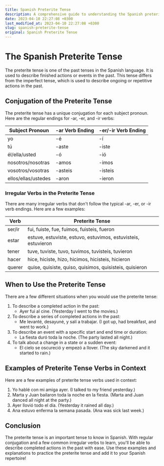 ```yaml
---
title: Spanish Preterite Tense
description: A comprehensive guide to understanding the Spanish preterite tense, including conjugation, usage, and examples. Perfect for beginners and intermediate learners.
date: 2023-04-10 22:27:08 +0300
last_modified_at: 2023-04-10 22:27:08 +0300
slug: spanish-preterite-tense
original: Spanish Preterite Tense
---
```

# The Spanish Preterite Tense

The preterite tense is one of the past tenses in the Spanish language. It is used to describe finished actions or events in the past. This tense differs from the imperfect tense, which is used to describe ongoing or repetitive actions in the past.

## Conjugation of the Preterite Tense

The preterite tense has a unique conjugation for each subject pronoun. Here are the regular endings for -ar, -er, and -ir verbs:

| Subject Pronoun  | -ar Verb Ending | -er/-ir Verb Ending |
|------------------|----------------|---------------------|
| yo                | -é             | -í                  |
| tú                | -aste          | -iste               |
| él/ella/usted    | -ó             | -ió                 |
| nosotros/nosotras | -amos          | -imos                |
| vosotros/vosotras | -asteis        | -isteis              |
| ellos/ellas/ustedes | -aron         | -ieron              |

### Irregular Verbs in the Preterite Tense

There are many irregular verbs that don't follow the typical -ar, -er, or -ir verb endings. Here are a few examples:

| Verb         | Preterite Tense |
|--------------|----------------|
| ser/ir       | fui, fuiste, fue, fuimos, fuisteis, fueron |
| estar        | estuve, estuviste, estuvo, estuvimos, estuvisteis, estuvieron |
| tener        | tuve, tuviste, tuvo, tuvimos, tuvisteis, tuvieron |
| hacer        | hice, hiciste, hizo, hicimos, hicisteis, hicieron |
| querer       | quise, quisiste, quiso, quisimos, quisisteis, quisieron |

## When to Use the Preterite Tense

There are a few different situations when you would use the preterite tense:

1. To describe a completed action in the past:
   * Ayer fui al cine. (Yesterday I went to the movies.)
2. To describe a series of completed actions in the past:
   * Me levanté, desayuné, y salí a trabajar. (I got up, had breakfast, and went to work.)
3. To describe an event with a specific start and end time or duration:
   * La fiesta duró toda la noche. (The party lasted all night.)
4. To talk about a change in a state or a sudden event:
   * El cielo se oscureció y empezó a llover. (The sky darkened and it started to rain.)

## Examples of Preterite Tense Verbs in Context

Here are a few examples of preterite tense verbs used in context:

1. Yo hablé con mi amiga ayer. (I talked to my friend yesterday.)
2. Marta y Juan bailaron toda la noche en la fiesta. (Marta and Juan danced all night at the party.)
3. Ayer llovió todo el día. (Yesterday it rained all day.)
4. Ana estuvo enferma la semana pasada. (Ana was sick last week.)

## Conclusion

The preterite tense is an important tense to know in Spanish. With regular conjugation and a few common irregular verbs to learn, you'll be able to describe completed actions in the past with ease. Use these examples and explanations to practice the preterite tense and add it to your Spanish repertoire!